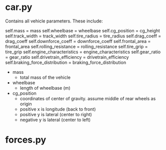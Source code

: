 

# car.py 

Contains all vehicle parameters. These include:

self.mass = mass
self.wheelbase = wheelbase
self.cg_position = cg_height
self.track_width = track_width
self.tire_radius = tire_radius
self.drag_coeff = drag_coeff
self.downforce_coeff = downforce_coeff
self.frontal_area = frontal_area
self.rolling_resistance = rolling_resistance
self.tire_grip = tire_grip
self.engine_characteristics = engine_characteristics
self.gear_ratio = gear_ratio
self.drivetrain_efficiency = drivetrain_efficiency
self.braking_force_distribution = braking_force_distribution

* mass 
  * total mass of the vehicle 
* wheelbase 
  * length of wheelbase (m)
* cg_position
  * coordinates of center of gravity. assume middle of rear wheels as origin 
  * positive x is longitude (back to front)
  * positive y is lateral (center to right)
  * negative y is lateral (center to left)




# forces.py
